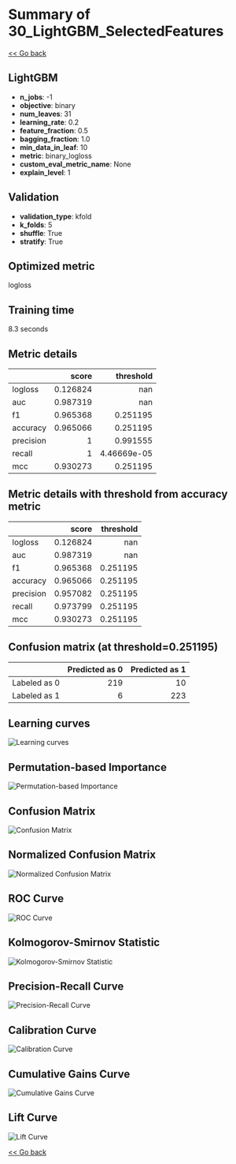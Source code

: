 # Summary of 30_LightGBM_SelectedFeatures

[<< Go back](../README.md)


## LightGBM
- **n_jobs**: -1
- **objective**: binary
- **num_leaves**: 31
- **learning_rate**: 0.2
- **feature_fraction**: 0.5
- **bagging_fraction**: 1.0
- **min_data_in_leaf**: 10
- **metric**: binary_logloss
- **custom_eval_metric_name**: None
- **explain_level**: 1

## Validation
 - **validation_type**: kfold
 - **k_folds**: 5
 - **shuffle**: True
 - **stratify**: True

## Optimized metric
logloss

## Training time

8.3 seconds

## Metric details
|           |    score |     threshold |
|:----------|---------:|--------------:|
| logloss   | 0.126824 | nan           |
| auc       | 0.987319 | nan           |
| f1        | 0.965368 |   0.251195    |
| accuracy  | 0.965066 |   0.251195    |
| precision | 1        |   0.991555    |
| recall    | 1        |   4.46669e-05 |
| mcc       | 0.930273 |   0.251195    |


## Metric details with threshold from accuracy metric
|           |    score |   threshold |
|:----------|---------:|------------:|
| logloss   | 0.126824 |  nan        |
| auc       | 0.987319 |  nan        |
| f1        | 0.965368 |    0.251195 |
| accuracy  | 0.965066 |    0.251195 |
| precision | 0.957082 |    0.251195 |
| recall    | 0.973799 |    0.251195 |
| mcc       | 0.930273 |    0.251195 |


## Confusion matrix (at threshold=0.251195)
|              |   Predicted as 0 |   Predicted as 1 |
|:-------------|-----------------:|-----------------:|
| Labeled as 0 |              219 |               10 |
| Labeled as 1 |                6 |              223 |

## Learning curves
![Learning curves](learning_curves.png)

## Permutation-based Importance
![Permutation-based Importance](permutation_importance.png)
## Confusion Matrix

![Confusion Matrix](confusion_matrix.png)


## Normalized Confusion Matrix

![Normalized Confusion Matrix](confusion_matrix_normalized.png)


## ROC Curve

![ROC Curve](roc_curve.png)


## Kolmogorov-Smirnov Statistic

![Kolmogorov-Smirnov Statistic](ks_statistic.png)


## Precision-Recall Curve

![Precision-Recall Curve](precision_recall_curve.png)


## Calibration Curve

![Calibration Curve](calibration_curve_curve.png)


## Cumulative Gains Curve

![Cumulative Gains Curve](cumulative_gains_curve.png)


## Lift Curve

![Lift Curve](lift_curve.png)



[<< Go back](../README.md)
